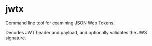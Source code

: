 # jwtx

Command line tool for examining JSON Web Tokens.

Decodes JWT header and payload, and optionally validates the JWS signature.

